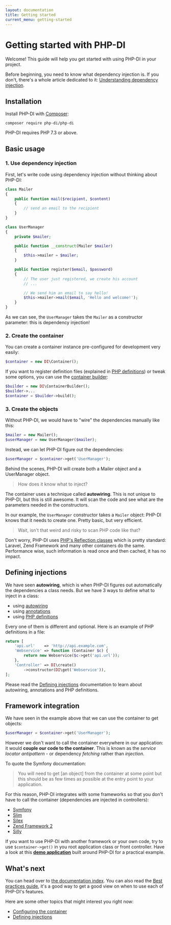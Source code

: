 ```yaml
---
layout: documentation
title: Getting started
current_menu: getting-started
---
```


# Getting started with PHP-DI

Welcome! This guide will help you get started with using PHP-DI in your project.

Before beginning, you need to know what dependency injection is. If you don't, there's a whole article dedicated to it: [Understanding dependency injection](understanding-di.md).

## Installation

Install PHP-DI with [Composer](http://getcomposer.org/doc/00-intro.md):

```
composer require php-di/php-di
```

PHP-DI requires PHP 7.3 or above.

## Basic usage

### 1. Use dependency injection

First, let's write code using dependency injection without thinking about PHP-DI:

```php
class Mailer
{
    public function mail($recipient, $content)
    {
        // send an email to the recipient
    }
}
```

```php
class UserManager
{
    private $mailer;

    public function __construct(Mailer $mailer)
    {
        $this->mailer = $mailer;
    }

    public function register($email, $password)
    {
        // The user just registered, we create his account
        // ...

        // We send him an email to say hello!
        $this->mailer->mail($email, 'Hello and welcome!');
    }
}
```

As we can see, the `UserManager` takes the `Mailer` as a constructor parameter: this is dependency injection!

### 2. Create the container

You can create a container instance pre-configured for development very easily:

```php
$container = new DI\Container();
```

If you want to register definition files (explained in [PHP definitions](php-definitions.md)) or tweak some options, you can use the [container builder](container-configuration.md):

```php
$builder = new DI\ContainerBuilder();
$builder->...
$container = $builder->build();
```

### 3. Create the objects

Without PHP-DI, we would have to "wire" the dependencies manually like this:

```php
$mailer = new Mailer();
$userManager = new UserManager($mailer);
```

Instead, we can let PHP-DI figure out the dependencies:

```php
$userManager = $container->get('UserManager');
```

Behind the scenes, PHP-DI will create both a Mailer object and a UserManager object.

> How does it know what to inject?

The container uses a technique called **autowiring**. This is not unique to PHP-DI, but this is still awesome. It will scan the code and see what are the parameters needed in the constructors.

In our example, the `UserManager` constructor takes a `Mailer` object: PHP-DI knows that it needs to create one. Pretty basic, but very efficient.

> Wait, isn't that weird and risky to scan PHP code like that?

Don't worry, PHP-DI uses [PHP's Reflection classes](http://php.net/manual/en/book.reflection.php) which is pretty standard: Laravel, Zend Framework and many other containers do the same. Performance wise, such information is read once and then cached, it has no impact.

## Defining injections

We have seen **autowiring**, which is when PHP-DI figures out automatically the dependencies a class needs. But we have 3 ways to define what to inject in a class:

- using [autowiring](autowiring.md)
- using [annotations](annotations.md)
- using [PHP definitions](php-definitions.md)

Every one of them is different and optional. Here is an example of PHP definitions in a file:

```php
return [
    'api.url'    => 'http://api.example.com',
    'Webservice' => function (Container $c) {
        return new Webservice($c->get('api.url'));
    },
    'Controller' => DI\create()
        ->constructor(DI\get('Webservice')),
];
```

Please read the [Defining injections](definition.md) documentation to learn about autowiring, annotations and PHP definitions.

## Framework integration

We have seen in the example above that we can use the container to get objects:

```php
$userManager = $container->get('UserManager');
```

However we don't want to call the container everywhere in our application: it would **couple our code to the container**. This is known as the *service locator antipattern* - or dependency *fetching* rather than *injection*.

To quote the Symfony documentation:

> You will need to get [an object] from the container at some point but this should be as few times as possible at the entry point to your application.

For this reason, PHP-DI integrates with some frameworks so that you don't have to call the container (dependencies are injected in controllers):

- [Symfony](frameworks/symfony2.md)
- [Slim](frameworks/slim.md)
- [Silex](frameworks/silex.md)
- [Zend Framework 2](frameworks/zf2.md)
- [Silly](frameworks/silly.md)

If you want to use PHP-DI with another framework or your own code, try to use `$container->get()` in you root application class or front controller. Have a look at this [**demo application**](https://github.com/PHP-DI/demo) built around PHP-DI for a practical example.

## What's next

You can head over to [the documentation index](README.md). You can also read the [Best practices guide](best-practices.md), it's a good way to get a good view on when to use each of PHP-DI's features.

Here are some other topics that might interest you right now:

- [Configuring the container](container-configuration.md)
- [Defining injections](definition.md)
